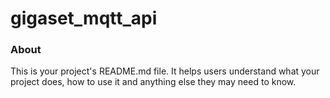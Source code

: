 gigaset_mqtt_api
================

### About

This is your project's README.md file. It helps users understand what your
project does, how to use it and anything else they may need to know.